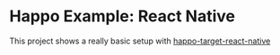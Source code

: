 # Happo Example: React Native

This project shows a really basic setup with [happo-target-react-native](../happo-target-react-native)
